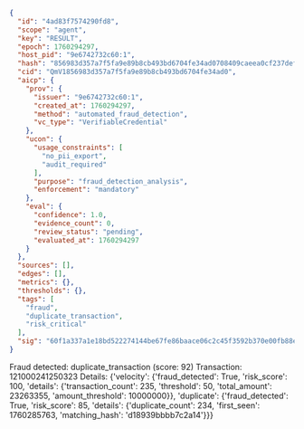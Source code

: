 ```json
{
  "id": "4ad83f7574290fd8",
  "scope": "agent",
  "key": "RESULT",
  "epoch": 1760294297,
  "host_pid": "9e6742732c60:1",
  "hash": "856983d357a7f5fa9e89b8cb493bd6704fe34ad0708409caeea0cf237deffeac",
  "cid": "QmV1856983d357a7f5fa9e89b8cb493bd6704fe34ad0",
  "aicp": {
    "prov": {
      "issuer": "9e6742732c60:1",
      "created_at": 1760294297,
      "method": "automated_fraud_detection",
      "vc_type": "VerifiableCredential"
    },
    "ucon": {
      "usage_constraints": [
        "no_pii_export",
        "audit_required"
      ],
      "purpose": "fraud_detection_analysis",
      "enforcement": "mandatory"
    },
    "eval": {
      "confidence": 1.0,
      "evidence_count": 0,
      "review_status": "pending",
      "evaluated_at": 1760294297
    }
  },
  "sources": [],
  "edges": [],
  "metrics": {},
  "thresholds": {},
  "tags": [
    "fraud",
    "duplicate_transaction",
    "risk_critical"
  ],
  "sig": "60f1a337a1e18bd522274144be67fe86baace06c2c45f3592b370e00fb88e88e"
}
```

Fraud detected: duplicate_transaction (score: 92)
Transaction: 121000241250323
Details: {'velocity': {'fraud_detected': True, 'risk_score': 100, 'details': {'transaction_count': 235, 'threshold': 50, 'total_amount': 23263355, 'amount_threshold': 10000000}}, 'duplicate': {'fraud_detected': True, 'risk_score': 85, 'details': {'duplicate_count': 234, 'first_seen': 1760285763, 'matching_hash': 'd18939bbbb7c2a14'}}}